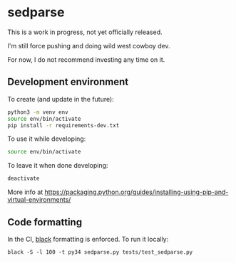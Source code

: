 # sedparse

This is a work in progress, not yet officially released.

I'm still force pushing and doing wild west cowboy dev.

For now, I do not recommend investing any time on it.


## Development environment

To create (and update in the future):

```bash
python3 -m venv env
source env/bin/activate
pip install -r requirements-dev.txt
```

To use it while developing:

```bash
source env/bin/activate
```

To leave it when done developing:

```bash
deactivate
```

More info at https://packaging.python.org/guides/installing-using-pip-and-virtual-environments/


## Code formatting

In the CI, [black](https://github.com/psf/black) formatting is enforced. To run it locally:

    black -S -l 100 -t py34 sedparse.py tests/test_sedparse.py
